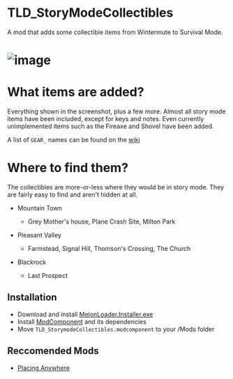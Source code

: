 # TLD_StoryModeCollectibles
A mod that adds some collectible items from Wintermute to Survival Mode.

# ![image](https://user-images.githubusercontent.com/102776369/162088567-3a22ec1d-741d-450a-af83-cb9377bd7980.png)

# What items are added?
Everything shown in the screenshot, plus a few more. Almost all story mode items have been included, except for keys and notes.
Even currently unimplemented items such as the Fireaxe and Shovel have been added.

A list of `GEAR_` names can be found on the [wiki](https://github.com/Atlas-Lumi/TLD_StoryModeCollectibles/wiki)

# Where to find them?

The collectibles are more-or-less where they would be in story mode. They are fairly easy to find and aren't hidden at all.

- Mountain Town 
  - Grey Mother's house, Plane Crash Site, Milton Park

- Pleasant Valley 
  - Farmstead, Signal Hill, Thomson's Crossing, The Church

- Blackrock 
  - Last Prospect


## Installation
* Download and install [MelonLoader.Installer.exe](https://github.com/HerpDerpinstine/MelonLoader/releases/latest/download/MelonLoader.Installer.exe)
* Install [ModComponent](https://github.com/dommrogers/ModComponent) and its dependencies
* Move `TLD_StorymodeCollectibles.modcomponent` to your /Mods folder

## Reccomended Mods
* [Placing Anywhere](https://github.com/Xpazeman/tld-placing-anywhere)
